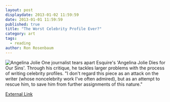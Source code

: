 ```yaml
---
layout: post
displaydate: 2013-01-02 11:59:59
date: 2013-01-01 11:59:59
published: true
title: "The Worst Celebrity Profile Ever?"
category: art
tags: 
  - reading
author: Ron Rosenbaum
---
```


![Angelina Jolie](http://fc06.deviantart.net/fs71/f/2010/303/9/9/angelina_jolie____psd_coloring_by_gokhanz-d31tbkn.jpg)
One journalist tears apart Esquire's 'Angelina Jolie Dies for Our Sins'. Through his critique, he tackles larger problems with the process of writing celebrity profiles. "I don't regard this piece as an attack on the writer (whose noncelebrity work I've often admired), but as an attempt to rescue him, to save him from further assignments of this nature."  


[External Link](http://www.slate.com/articles/life/the_spectator/2007/06/the_worst_celebrity_profile_ever_written.single.html)